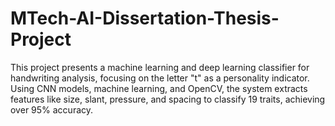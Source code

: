 # MTech-AI-Dissertation-Thesis-Project
This project presents a machine learning and deep learning classifier for handwriting analysis, focusing on the letter "t" as a personality indicator. Using CNN models, machine learning, and OpenCV, the system extracts features like size, slant, pressure, and spacing to classify 19 traits, achieving over 95% accuracy.
